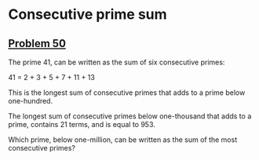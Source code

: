 # Consecutive prime sum
## [Problem 50](https://projecteuler.net/problem=50)

The prime 41, can be written as the sum of six consecutive primes:

41 = 2 + 3 + 5 + 7 + 11 + 13

This is the longest sum of consecutive primes that adds to a prime below one-hundred.

The longest sum of consecutive primes below one-thousand that adds to a prime, contains 21 terms, and is equal to 953.

Which prime, below one-million, can be written as the sum of the most consecutive primes?
